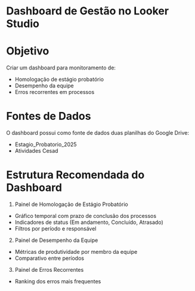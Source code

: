# Dashboard de Gestão no Looker Studio

# Objetivo

Criar um dashboard para monitoramento de:

- Homologação de estágio probatório
- Desempenho da equipe
- Erros recorrentes em processos

# Fontes de Dados

O dashboard possui como fonte de dados duas planilhas do Google Drive:

- Estagio_Probatorio_2025
- Atividades Cesad

# Estrutura Recomendada do Dashboard

1. Painel de Homologação de Estágio Probatório

- Gráfico temporal com prazo de conclusão dos processos
- Indicadores de status (Em andamento, Concluído, Atrasado)
- Filtros por período e responsável

2. Painel de Desempenho da Equipe

- Métricas de produtividade por membro da equipe
- Comparativo entre períodos

3. Painel de Erros Recorrentes

- Ranking dos erros mais frequentes